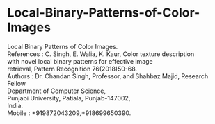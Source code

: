# Local-Binary-Patterns-of-Color-Images
Local Binary Patterns of Color Images.                                
References : C. Singh, E. Walia, K. Kaur, Color texture description   
               with novel local binary patterns for effective image     
               retrieval, Pattern Recognition 76(2018)50-68.            
 Authors : Dr. Chandan Singh, Professor, and Shahbaz Majid, Research    
               Fellow                                                   
               Department of Computer Science,                          
               Punjabi University, Patiala, Punjab-147002,              
               India.                                                   
               Mobile : +919872043209,+918699650390.                                                                                           
